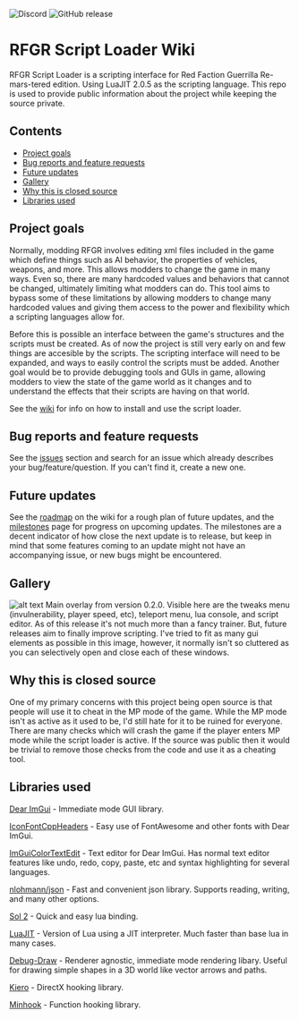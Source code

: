 ![Discord](https://img.shields.io/discord/254065019807858689.svg?label=Official%20Red%20Faction%20Discord) ![GitHub release](https://img.shields.io/github/release-pre/moneyl/RFGR-Script-Loader-Wiki.svg)

# RFGR Script Loader Wiki
  RFGR Script Loader is a scripting interface for Red Faction Guerrilla Re-mars-tered edition. Using LuaJIT 2.0.5 as the scripting language. This repo is used to provide public information about the project while keeping the source private. 

## Contents
- [Project goals](https://github.com/Moneyl/RFGR-Script-Loader-Wiki#project-goals) 
- [Bug reports and feature requests](https://github.com/Moneyl/RFGR-Script-Loader-Wiki#bugs-and-feature-requests)
- [Future updates](https://github.com/Moneyl/RFGR-Script-Loader-Wiki#future-updates)
- [Gallery](https://github.com/Moneyl/RFGR-Script-Loader-Wiki#gallery) 
- [Why this is closed source](https://github.com/Moneyl/RFGR-Script-Loader-Wiki#why-this-is-closed-source)
- [Libraries used](https://github.com/Moneyl/RFGR-Script-Loader-Wiki#libraries-used)


## Project goals
  Normally, modding RFGR involves editing xml files included in the game which define things such as AI behavior, the properties of vehicles, weapons, and more. This allows modders to change the game in many ways. Even so, there are many hardcoded values and behaviors that cannot be changed, ultimately limiting what modders can do. This tool aims to bypass some of these limitations by allowing modders to change many hardcoded values and giving them access to the power and flexibility which a scripting languages allow for.

  Before this is possible an interface between the game's structures and the scripts must be created. As of now the project is still very early on and few things are accesible by the scripts. The scripting interface will need to be expanded, and ways to easily control the scripts must be added. Another goal would be to provide debugging tools and GUIs in game, allowing modders to view the state of the game world as it changes and to understand the effects that their scripts are having on that world.

See the [wiki](https://github.com/Moneyl/RFGR-Script-Loader-Wiki/wiki) for info on how to install and use the script loader.

## Bug reports and feature requests
See the [issues](https://github.com/Moneyl/RFGR-Script-Loader-Wiki/issues) section and search for an issue which already describes your bug/feature/question. If you can't find it, create a new one.

## Future updates
See the [roadmap](https://github.com/Moneyl/RFGR-Script-Loader-Wiki/wiki/Roadmap) on the wiki for a rough plan of future updates, and the [milestones](https://github.com/Moneyl/RFGR-Script-Loader-Wiki/milestones) page for progress on upcoming updates. The milestones are a decent indicator of how close the next update is to release, but keep in mind that some features coming to an update might not have an accompanying issue, or new bugs might be encountered. 

## Gallery
![alt text](https://github.com/Moneyl/RFGR-Script-Loader-Wiki/blob/master/Images/0.2.0/Overlay1.png "Main overlay example from 0.2.0")
Main overlay from version 0.2.0. Visible here are the tweaks menu (invulnerability, player speed, etc), teleport menu, lua console, and script editor. As of this release it's not much more than a fancy trainer. But, future releases aim to finally improve scripting. I've tried to fit as many gui elements as possible in this image, however, it normally isn't so cluttered as you can selectively open and close each of these windows.

## Why this is closed source
  One of my primary concerns with this project being open source is that people will use it to cheat in the MP mode of the game. While the MP mode isn't as active as it used to be, I'd still hate for it to be ruined for everyone. There are many checks which will crash the game if the player enters MP mode while the script loader is active. If the source was public then it would be trivial to remove those checks from the code and use it as a cheating tool.

## Libraries used
[Dear ImGui](https://github.com/ocornut/imgui) - Immediate mode GUI library.

[IconFontCppHeaders](https://github.com/juliettef/IconFontCppHeaders) - Easy use of FontAwesome and other fonts with Dear ImGui.

[ImGuiColorTextEdit](https://github.com/BalazsJako/ImGuiColorTextEdit) - Text editor for Dear ImGui. Has normal text editor features like undo, redo, copy, paste, etc and syntax highlighting for several languages.

[nlohmann/json](https://github.com/nlohmann/json) - Fast and convenient json library. Supports reading, writing, and many other options.

[Sol 2](https://github.com/ThePhD/sol2/) - Quick and easy lua binding.

[LuaJIT](https://github.com/LuaJIT/LuaJIT) - Version of Lua using a JIT interpreter. Much faster than base lua in many cases.

[Debug-Draw](https://github.com/glampert/debug-draw) - Renderer agnostic, immediate mode rendering libary. Useful for drawing simple shapes in a 3D world like vector arrows and paths.

[Kiero](https://github.com/Rebzzel/kiero) - DirectX hooking library.

[Minhook](https://github.com/TsudaKageyu/minhook) - Function hooking library.